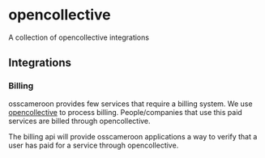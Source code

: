 # opencollective
A collection of opencollective integrations

## Integrations

### Billing

osscameroon provides few services that require a billing system.
We use [opencollective](https://opencollective.com) to process billing.
People/companies that use this paid services are billed through opencollective.

The billing api will provide osscameroon applications a way to verify that a user has paid for a service through opencollective.
